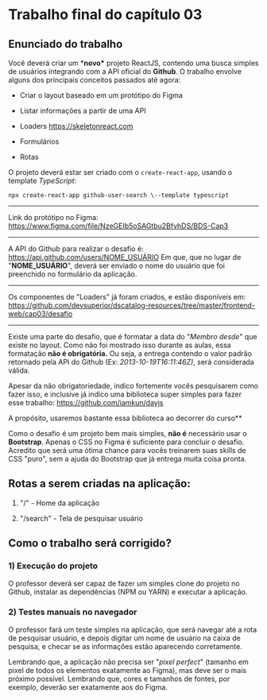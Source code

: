 Trabalho final do capítulo 03
=============================

Enunciado do trabalho
---------------------

Você deverá criar um \***novo\*** projeto ReactJS, contendo uma busca
simples de usuários integrando com a API oficial do **Github**. O
trabalho envolve alguns dos principais conceitos passados até agora:

-   Criar o layout baseado em um protótipo do Figma

-   Listar informações a partir de uma API

-   Loaders https://skeletonreact.com

-   Formulários

-   Rotas

O projeto deverá estar ser criado com o ```create-react-app```, usando o
template *TypeScript*:

```npx create-react-app github-user-search \--template typescript```

-------------------------------

Link do protótipo no Figma: https://www.figma.com/file/NzeGEIb5oSAGtbu2BfvhDS/BDS-Cap3

-------------------------------

A API do Github para realizar o desafio é: https://api.github.com/users/NOME_USUÁRIO
Em que, que no lugar de \"**NOME_USUÁRIO**\", deverá ser enviado o nome
do usuário que foi preenchido no formulário da aplicação.

-------------------------------

Os componentes de \"Loaders\" já foram criados, e estão disponíveis em: https://github.com/devsuperior/dscatalog-resources/tree/master/frontend-web/cap03/desafio

-------------------------------

Existe uma parte do desafio, que é formatar a data do \"*Membro desde*\"
que existe no layout. Como não foi mostrado isso durante as aulas, essa
formatação **não é obrigatória.** Ou seja, a entrega contendo o valor
padrão retornado pela API do Github (Ex: *2013-10-19T16:11:46Z)*, será
considerada válida.

Apesar da não obrigatoriedade, indico fortemente vocês pesquisarem como
fazer isso, e inclusive já indico uma biblioteca super simples para
fazer esse trabalho: https://github.com/iamkun/dayjs

A propósito, usaremos bastante essa biblioteca ao decorrer do curso\*\*

Como o desafio é um projeto bem mais simples, **não é** necessário usar
o **Bootstrap**. Apenas o CSS no Figma é suficiente para concluir o
desafio. Acredito que será uma ótima chance para vocês treinarem suas
skills de CSS \"puro\", sem a ajuda do Bootstrap que já entrega muita
coisa pronta.

Rotas a serem criadas na aplicação:
-----------------------------------

1.  \"/\" - Home da aplicação

2.  \"/search\" - Tela de pesquisar usuário

Como o trabalho será corrigido?
-------------------------------

### 1) Execução do projeto

O professor deverá ser capaz de fazer um simples clone do projeto no
Github, instalar as dependências (NPM ou YARN) e executar a aplicação.

### 2) Testes manuais no navegador

O professor fará um teste simples na aplicação, que será navegar até a
rota de pesquisar usuário, e depois digitar um nome de usuário na caixa
de pesquisa, e checar se as informações estão aparecendo corretamente.

Lembrando que, a aplicação não precisa ser \"*pixel perfect*\" (tamanho
em pixel de todos os elementos exatamente ao Figma), mas deve ser o mais
próximo possível. Lembrando que, cores e tamanhos de fontes, por
exemplo, deverão ser exatamente aos do Figma.

